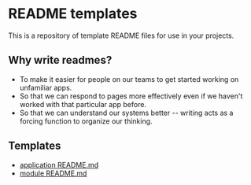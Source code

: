 # README templates

This is a repository of template README files for use in your projects.

## Why write readmes?
- To make it easier for people on our teams to get started working on unfamiliar
  apps.
- So that we can respond to pages more effectively even if we haven't worked with
  that particular app before.
- So that we can understand our systems better -- writing acts as a forcing function
  to organize our thinking.

## Templates

- [application README.md](application-README.md)
- [module README.md](module-README.md)
